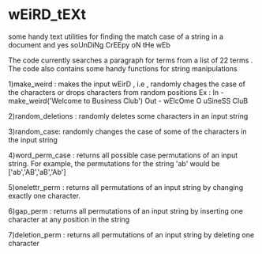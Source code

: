 # wEiRD_tEXt
some handy text utilities for finding the match case of a string in a document and yes soUnDiNg CrEEpy oN tHe wEb

The code currently searches a paragraph for terms from a list of 22 terms .
The code also contains some handy functions for string manipulations

1)make_weird :
makes the input wEirD , i.e , randomly chages the case of the characters or drops characters from random positions
Ex :
In - make_weird('Welcome to Business Club')
Out - wElcOme O uSineSS CluB

2)random_deletions :
randomly deletes some characters in an input string

3)random_case: 
randomly changes the case of some of the characters in the input string

4)word_perm_case :
returns all possible case permutations of an input string. For example, the permutations for the string 'ab' would be ['ab','AB','aB','Ab']

5)onelettr_perm :
returns all permutations of an input string by changing exactly one character.

6)gap_perm :
returns all permutations of an input string by inserting one character at any position in the string

7)deletion_perm :
returns all permutations of an input string by deleting one character
